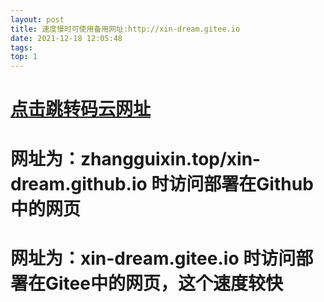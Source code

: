 ```yaml
---
layout: post
title: 速度慢时可使用备用网址:http://xin-dream.gitee.io
date: 2021-12-18 12:05:48
tags:
top: 1
---
```


# [点击跳转码云网址](https://xin-dream.gitee.io/)

# 网址为：zhangguixin.top/xin-dream.github.io 时访问部署在Github中的网页
# 网址为：xin-dream.gitee.io 时访问部署在Gitee中的网页，这个速度较快